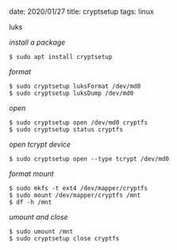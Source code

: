 date: 2020/01/27
title: cryptsetup
tags: linux

luks

*install a package*

	$ sudo apt install cryptsetup

*format*

	$ sudo cryptsetup luksFormat /dev/md0 
	$ sudo cryptsetup luksDump /dev/md0 

*open*

	$ sudo cryptsetup open /dev/md0 cryptfs
	$ sudo cryptsetup status cryptfs

*open tcrypt device*

	$ sudo cryptsetup open --type tcrypt /dev/md0

*format mount*

	$ sudo mkfs -t ext4 /dev/mapper/cryptfs 
	$ sudo mount /dev/mapper/cryptfs /mnt
	$ df -h /mnt

*umount and close*

	$ sudo umount /mnt 
	$ sudo cryptsetup close cryptfs

